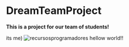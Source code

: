 # DreamTeamProject
**This is a project for our team of students!**

its me)
![recursosprogramadores](https://user-images.githubusercontent.com/84594939/180607048-e9b5d62c-b1e4-4a0a-824d-36df757e9735.png)
hellow world!!
